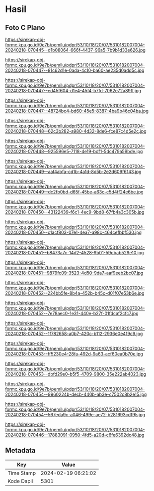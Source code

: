 # Hasil

## Foto C Plano

https://sirekap-obj-formc.kpu.go.id/9e7b/pemilu/pdpr/53/10/18/20/07/5310182007004-20240218-070445--d1b08064-666f-4437-96a5-7b9b1d33e626.jpg

https://sirekap-obj-formc.kpu.go.id/9e7b/pemilu/pdpr/53/10/18/20/07/5310182007004-20240218-070447--81c62d1e-0ada-4c10-ba60-ae235d0add5c.jpg

https://sirekap-obj-formc.kpu.go.id/9e7b/pemilu/pdpr/53/10/18/20/07/5310182007004-20240218-070447--ed45f604-d1e4-45f4-b7fd-7062e72a89ff.jpg

https://sirekap-obj-formc.kpu.go.id/9e7b/pemilu/pdpr/53/10/18/20/07/5310182007004-20240218-070447--48724bc4-bd60-45e5-8387-4ba9b46c04ba.jpg

https://sirekap-obj-formc.kpu.go.id/9e7b/pemilu/pdpr/53/10/18/20/07/5310182007004-20240218-070448--62c3b282-a980-4d32-8de6-fce87c4d5e2c.jpg

https://sirekap-obj-formc.kpu.go.id/9e7b/pemilu/pdpr/53/10/18/20/07/5310182007004-20240218-070448--925596e5-7118-4e19-bdf1-5dc479a59bde.jpg

https://sirekap-obj-formc.kpu.go.id/9e7b/pemilu/pdpr/53/10/18/20/07/5310182007004-20240218-070449--aaf4abfa-cd1b-4a1d-8d5b-2e2d609f6143.jpg

https://sirekap-obj-formc.kpu.go.id/9e7b/pemilu/pdpr/53/10/18/20/07/5310182007004-20240218-070449--dc2fb0bd-d65f-45be-a63c-c5d4ff24e6be.jpg

https://sirekap-obj-formc.kpu.go.id/9e7b/pemilu/pdpr/53/10/18/20/07/5310182007004-20240218-070450--43122439-f6c1-4ec9-9bd8-67fb4a3c305b.jpg

https://sirekap-obj-formc.kpu.go.id/9e7b/pemilu/pdpr/53/10/18/20/07/5310182007004-20240218-070450--c1acf803-07e1-4ea7-a98c-464cefbbf530.jpg

https://sirekap-obj-formc.kpu.go.id/9e7b/pemilu/pdpr/53/10/18/20/07/5310182007004-20240218-070451--b8473a7c-14d2-4528-9b01-59dbab529e10.jpg

https://sirekap-obj-formc.kpu.go.id/9e7b/pemilu/pdpr/53/10/18/20/07/5310182007004-20240218-070451--9879fc09-3523-4d50-9da7-aaf9eeb2bc07.jpg

https://sirekap-obj-formc.kpu.go.id/9e7b/pemilu/pdpr/53/10/18/20/07/5310182007004-20240218-070452--224bb5fe-8b4a-452b-b45c-d01f07e53b6e.jpg

https://sirekap-obj-formc.kpu.go.id/9e7b/pemilu/pdpr/53/10/18/20/07/5310182007004-20240218-070452--7e78aec0-1e31-440e-b27f-01fdcaf2cfc7.jpg

https://sirekap-obj-formc.kpu.go.id/9e7b/pemilu/pdpr/53/10/18/20/07/5310182007004-20240218-070452--1f782658-a0b7-420c-b112-2936e0e419c9.jpg

https://sirekap-obj-formc.kpu.go.id/9e7b/pemilu/pdpr/53/10/18/20/07/5310182007004-20240218-070453--ff5230e4-28fa-492d-9a63-acf60ea0b70e.jpg

https://sirekap-obj-formc.kpu.go.id/9e7b/pemilu/pdpr/53/10/18/20/07/5310182007004-20240218-070453--dbfd29e0-b5f5-4709-9800-35e222ab4023.jpg

https://sirekap-obj-formc.kpu.go.id/9e7b/pemilu/pdpr/53/10/18/20/07/5310182007004-20240218-070454--9960224b-decb-440b-ab3e-c7502c8b2e15.jpg

https://sirekap-obj-formc.kpu.go.id/9e7b/pemilu/pdpr/53/10/18/20/07/5310182007004-20240218-070454--567eda9c-a046-499e-ae72-b281693cdf95.jpg

https://sirekap-obj-formc.kpu.go.id/9e7b/pemilu/pdpr/53/10/18/20/07/5310182007004-20240218-070446--17883091-0950-4fd5-a20d-c6fe6392dc48.jpg


## Metadata

| Key        | Value               |
| ---------- | ------------------- |
| Time Stamp | 2024-02-19 06:21:02 |
| Kode Dapil | 5301                |



